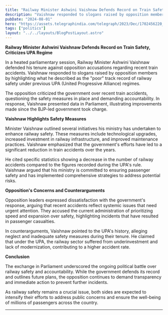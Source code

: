 ```yaml
---
title: "Railway Minister Ashwini Vaishnaw Defends Record on Train Safety, Criticizes UPA Regime"
description: "Vaishnaw responded to slogans raised by opposition members by highlighting what he described as the poor track record of railway safety under previous UPA"
pubDate: "2024-08-01"
hero: "https://assets.telegraphindia.com/telegraph/2023/Dec/1702456220_new-project-2023-12-13t140009-191.jpg"
tags: ["politics"]
layout: "../../layouts/BlogPostLayout.astro"
---
```

**Railway Minister Ashwini Vaishnaw Defends Record on Train Safety, Criticizes UPA Regime**

In a heated parliamentary session, Railway Minister Ashwini Vaishnaw defended his tenure against opposition accusations regarding recent train accidents. Vaishnaw responded to slogans raised by opposition members by highlighting what he described as the "poor" track record of railway safety under previous UPA (United Progressive Alliance) regimes.

The opposition criticized the government over recent train accidents, questioning the safety measures in place and demanding accountability. In response, Vaishnaw presented data in Parliament, illustrating improvements made since the BJP-led government took charge.

**Vaishnaw Highlights Safety Measures**

Minister Vaishnaw outlined several initiatives his ministry has undertaken to enhance railway safety. These measures include technological upgrades, increased investment in railway infrastructure, and improved maintenance practices. Vaishnaw emphasized that the government's efforts have led to a significant reduction in train accidents over the years.

He cited specific statistics showing a decrease in the number of railway accidents compared to the figures recorded during the UPA's rule. Vaishnaw argued that his ministry is committed to ensuring passenger safety and has implemented comprehensive strategies to address potential risks.

**Opposition's Concerns and Counterarguments**

Opposition leaders expressed dissatisfaction with the government's response, arguing that recent accidents reflect systemic issues that need urgent attention. They accused the current administration of prioritizing speed and expansion over safety, highlighting incidents that have resulted in passenger casualties.

In counterarguments, Vaishnaw pointed to the UPA's history, alleging neglect and inadequate safety measures during their tenure. He claimed that under the UPA, the railway sector suffered from underinvestment and lack of modernization, contributing to a higher accident rate.

**Conclusion**

The exchange in Parliament underscored the ongoing political battle over railway safety and accountability. While the government defends its record and outlines future plans, the opposition continues to demand transparency and immediate action to prevent further incidents.

As railway safety remains a crucial issue, both sides are expected to intensify their efforts to address public concerns and ensure the well-being of millions of passengers across the country.

---